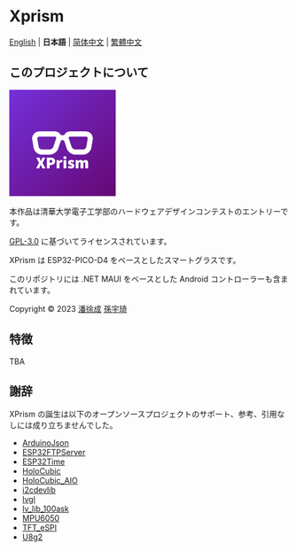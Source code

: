 # Xprism

[English](README.en.md) | **日本語** | [简体中文](README.md) | [繁體中文](README.zh_TW.md)

## このプロジェクトについて

![appicon](.readme/appicon.png)

本作品は清華大学電子工学部のハードウェアデザインコンテストのエントリーです。

[GPL-3.0](https://www.gnu.org/licenses/gpl-3.0.html) に基づいてライセンスされています。

XPrism は ESP32-PICO-D4 をベースとしたスマートグラスです。

このリポジトリには .NET MAUI をベースとした Android コントローラーも含まれています。

Copyright © 2023 [潘徐成](https://github.com/Panxuc) [孫宇琦](https://github.com/always-del)

## 特徴

TBA

## 謝辞

XPrism の誕生は以下のオープンソースプロジェクトのサポート、参考、引用なしには成り立ちませんでした。

- [ArduinoJson](https://github.com/bblanchon/ArduinoJson)
- [ESP32FTPServer](https://github.com/HenrikSte/ESP32FTPServer)
- [ESP32Time](https://github.com/fbiego/ESP32Time)
- [HoloCubic](https://github.com/peng-zhihui/HoloCubic)
- [HoloCubic_AIO](https://github.com/ClimbSnail/HoloCubic_AIO)
- [i2cdevlib](https://github.com/jrowberg/i2cdevlib)
- [lvgl](https://github.com/lvgl/lvgl)
- [lv_lib_100ask](https://github.com/100askTeam/lv_lib_100ask)
- [MPU6050](https://github.com/kriswiner/MPU6050)
- [TFT_eSPI](https://github.com/Bodmer/TFT_eSPI)
- [U8g2](https://github.com/olikraus/u8g2)
